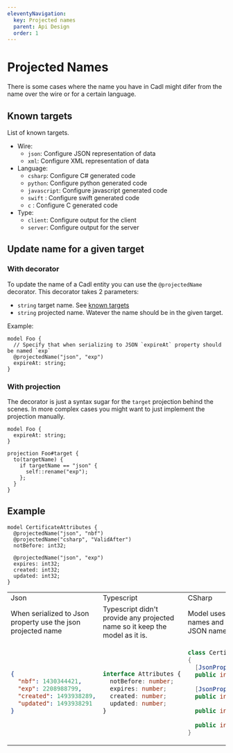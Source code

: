 ```yaml
---
eleventyNavigation:
  key: Projected names
  parent: Api Design
  order: 1
---
```


# Projected Names

There is some cases where the name you have in Cadl might difer from the name over the wire or for a certain language.

## Known targets

List of known targets.

- Wire:
  - `json`: Configure JSON representation of data
  - `xml`: Configure XML representation of data
- Language:
  - `csharp`: Configure C# generated code
  - `python`: Configure python generated code
  - `javascript`: Configure javascript generated code
  - `swift` : Configure swift generated code
  - `c` : Configure C generated code
- Type:
  - `client`: Configure output for the client
  - `server`: Configure output for the server

## Update name for a given target

### With decorator

To update the name of a Cadl entity you can use the `@projectedName` decorator. This decorator takes 2 parameters:

- `string` target name. See [known targets](#known-targets)
- `string` projected name. Watever the name should be in the given target.

Example:

```cadl
model Foo {
  // Specify that when serializing to JSON `expireAt` property should be named `exp`
  @projectedName("json", "exp")
  expireAt: string;
}
```

### With projection

The decorator is just a syntax sugar for the `target` projection behind the scenes. In more complex cases you might want to just implement the projection manually.

```cadl
model Foo {
  expireAt: string;
}

projection Foo#target {
  to(targetName) {
    if targetName == "json" {
      self::rename("exp");
    };
  }
}
```

## Example

```cadl
model CertificateAttributes {
  @projectedName("json", "nbf")
  @projectedName("csharp", "ValidAfter")
  notBefore: int32;

  @projectedName("json", "exp")
  expires: int32;
  created: int32;
  updated: int32;
}
```

<table>
<tr>
<td>Json</td>
<td>Typescript</td>
<td>CSharp</td>
</tr>
<tr>
<td>When serialized to Json property use the json projected name</td>
<td>Typescript didn't provide any projected name so it keep the model as it is.</td>
<td>Model uses the `csharp` projected names and keeps the reference to the JSON name in JsonProperty</td>
</tr>
<tr>
<td>

```json
{
  "nbf": 1430344421,
  "exp": 2208988799,
  "created": 1493938289,
  "updated": 1493938291
}
```

</td>
<td>

```ts
interface Attributes {
  notBefore: number;
  expires: number;
  created: number;
  updated: number;
}
```

</td>

<td>

```cs
class CertificateAttributes
{
  [JsonProperty("nbf")]
  public int ValidAfter {get; set;}

  [JsonProperty("exp")]
  public int Expires {get; set;}

  public int Created {get; set;}

  public int Updated {get; set;}
}
```

</td>
</tr>
</table>
